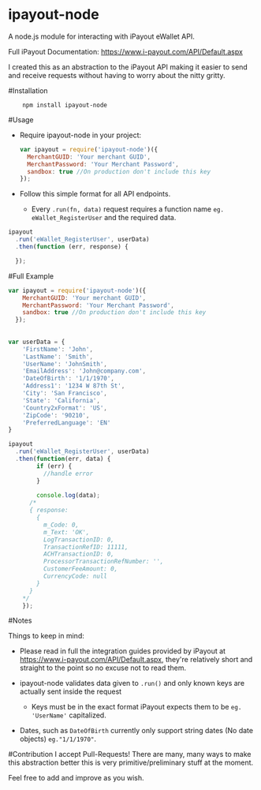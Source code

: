 # ipayout-node
A node.js module for interacting with iPayout eWallet API.

Full iPayout Documentation: https://www.i-payout.com/API/Default.aspx

I created this as an abstraction to the iPayout API making it easier to send and receive requests without having to worry about the nitty gritty.

#Installation

```
	npm install ipayout-node
```

#Usage

  * Require ipayout-node in your project:

    ``` js
    var ipayout = require('ipayout-node')({
      MerchantGUID: 'Your merchant GUID',
      MerchantPassword: 'Your Merchant Password',
      sandbox: true //On production don't include this key
    });
    ```

  * Follow this simple format for all API endpoints.
    * Every `.run(fn, data)` request requires a function name `eg. eWallet_RegisterUser` and the required data.
  
  ``` js
  ipayout
    .run('eWallet_RegisterUser', userData)
    .then(function (err, response) {
  
    });
  
  ```
  
#Full Example

``` js
var ipayout = require('ipayout-node')({
    MerchantGUID: 'Your merchant GUID',
    MerchantPassword: 'Your Merchant Password',
    sandbox: true //On production don't include this key
  });
    
    
var userData = {
	'FirstName': 'John',
	'LastName': 'Smith',
	'UserName': 'JohnSmith',
	'EmailAddress': 'John@company.com',
	'DateOfBirth': '1/1/1970',
	'Address1': '1234 W 87th St',
	'City': 'San Francisco',
	'State': 'California',
	'Country2xFormat': 'US',
	'ZipCode': '90210',
	'PreferredLanguage': 'EN'
}

ipayout
  .run('eWallet_RegisterUser', userData)
  .then(function(err, data) {
		if (err) {
		  //handle error
		}
		
		console.log(data);	
	  /*	
      { response: 
        { 
          m_Code: 0,
          m_Text: 'OK',
          LogTransactionID: 0,
          TransactionRefID: 11111,
          ACHTransactionID: 0,
          ProcessorTransactionRefNumber: '',
          CustomerFeeAmount: 0,
          CurrencyCode: null 
        }
      }
    */
	});
```

#Notes

Things to keep in mind:

  * Please read in full the integration guides provided by iPayout at https://www.i-payout.com/API/Default.aspx, they're relatively short and straight to the point so no excuse not to read them.
  
  * ipayout-node validates data given to `.run()` and only known keys are actually sent inside the request
    * Keys must be in the exact format iPayout expects them to be `eg. 'UserName'` capitalized. 
  
  * Dates, such as `DateOfBirth` currently only support string dates (No date objects) `eg."1/1/1970"`.

#Contribution
  I accept Pull-Requests! There are many, many ways to make this abstraction better this is very primitive/preliminary stuff at the moment.
  
  Feel free to add and improve as you wish.
